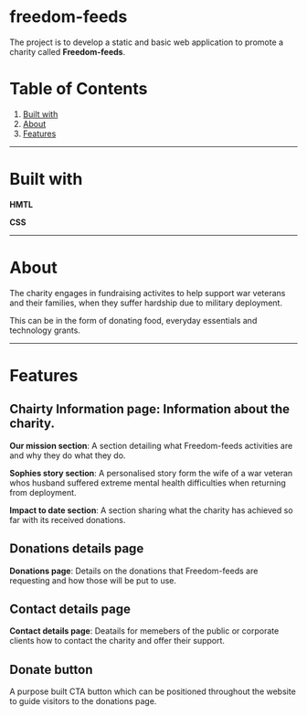 ﻿# freedom-feeds
The project is to develop a static and basic web application to promote a charity called **Freedom-feeds**. 

# Table of Contents
1. [Built with](*Builtwith)
2. [About](#about)
3. [Features](#features)

---

# Built with
**HMTL**

**CSS**

---

# About
The charity engages in fundraising activites to help support war veterans and their families, when they suffer hardship due to military deployment.

This can be in the form of donating food, everyday essentials and technology grants.

---

# Features

## Chairty Information page: Information about the charity.
**Our mission section**: A section detailing what Freedom-feeds activities are and why they do what they do.

**Sophies story section**: A personalised story form the wife of a war veteran whos husband suffered extreme mental health difficulties when returning from deployment.

**Impact to date section**: A section sharing what the charity has achieved so far with its received donations.

## Donations details page
**Donations page**: Details on the donations that Freedom-feeds are requesting and how those will be put to use.

## Contact details page
**Contact details page**: Deatails for memebers of the public or corporate clients how to contact the charity and offer their support.

## Donate button
A purpose built CTA button which can be positioned throughout the website to guide visitors to the donations page.

